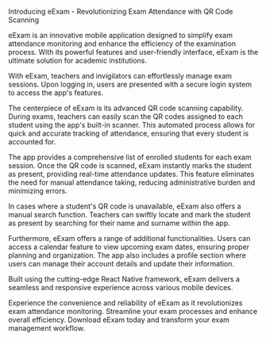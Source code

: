 Introducing eExam - Revolutionizing Exam Attendance with QR Code Scanning

eExam is an innovative mobile application designed to simplify exam attendance monitoring and enhance the efficiency of the examination process. With its powerful features and user-friendly interface, eExam is the ultimate solution for academic institutions.

With eExam, teachers and invigilators can effortlessly manage exam sessions. Upon logging in, users are presented with a secure login system to access the app's features.

The centerpiece of eExam is its advanced QR code scanning capability. During exams, teachers can easily scan the QR codes assigned to each student using the app's built-in scanner. This automated process allows for quick and accurate tracking of attendance, ensuring that every student is accounted for.

The app provides a comprehensive list of enrolled students for each exam session. Once the QR code is scanned, eExam instantly marks the student as present, providing real-time attendance updates. This feature eliminates the need for manual attendance taking, reducing administrative burden and minimizing errors.

In cases where a student's QR code is unavailable, eExam also offers a manual search function. Teachers can swiftly locate and mark the student as present by searching for their name and surname within the app.

Furthermore, eExam offers a range of additional functionalities. Users can access a calendar feature to view upcoming exam dates, ensuring proper planning and organization. The app also includes a profile section where users can manage their account details and update their information.

Built using the cutting-edge React Native framework, eExam delivers a seamless and responsive experience across various mobile devices.

Experience the convenience and reliability of eExam as it revolutionizes exam attendance monitoring. Streamline your exam processes and enhance overall efficiency. Download eExam today and transform your exam management workflow.
